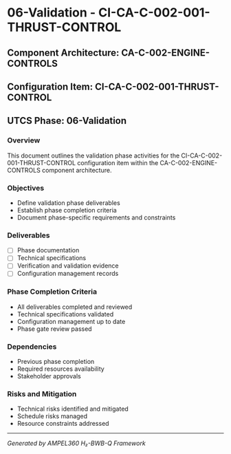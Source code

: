 # 06-Validation - CI-CA-C-002-001-THRUST-CONTROL

## Component Architecture: CA-C-002-ENGINE-CONTROLS
## Configuration Item: CI-CA-C-002-001-THRUST-CONTROL
## UTCS Phase: 06-Validation

### Overview
This document outlines the validation phase activities for the CI-CA-C-002-001-THRUST-CONTROL configuration item within the CA-C-002-ENGINE-CONTROLS component architecture.

### Objectives
- Define validation phase deliverables
- Establish phase completion criteria
- Document phase-specific requirements and constraints

### Deliverables
- [ ] Phase documentation
- [ ] Technical specifications
- [ ] Verification and validation evidence
- [ ] Configuration management records

### Phase Completion Criteria
- All deliverables completed and reviewed
- Technical specifications validated
- Configuration management up to date
- Phase gate review passed

### Dependencies
- Previous phase completion
- Required resources availability
- Stakeholder approvals

### Risks and Mitigation
- Technical risks identified and mitigated
- Schedule risks managed
- Resource constraints addressed

---
*Generated by AMPEL360 H₂-BWB-Q Framework*
